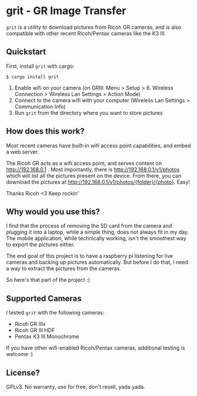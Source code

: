 # grit - GR Image Transfer

`grit` is a utility to download pictures from Ricoh GR cameras, and is also compatible with other recent Ricoh/Pentax cameras like the K3 III.

## Quickstart

First, install `grit` with cargo:

```
$ cargo install grit
```

1. Enable wifi on your camera (on GRIII: Menu > Setup > 6. Wireless Connection > Wireless Lan Settings > Action Mode)
2. Connect to the camera wifi with your computer (Wireless Lan Settings > Communication Info)
3. Run `grit` from the directory where you want to store pictures

## How does this work?

Most recent cameras have built-in wifi access point capabilities, and embed a web server.

The Ricoh GR acts as a wifi access point, and serves content on http://192.168.0.1 . Most importantly, there is http://192.168.0.1/v1/photos which will list all the pictures present on the device. From there, you can download the pictures at http://192.168.0.1/v1/photos/{folder}/{photo}. Easy!

Thanks Ricoh <3 Keep rockin'

## Why would you use this?

I find that the process of removing the SD card from the camera and plugging it into a laptop, while a simple thing, does not always fit in my day. The mobile application, while technically working, isn't the smoothest way to export the pictures either.

The end goal of this project is to have a raspberry pi listening for live cameras and backing up pictures automatically. But before I do that, I need a way to extract the pictures from the cameras.

So here's that part of the project :)

## Supported Cameras

I tested `grit` with the following cameras:

- Ricoh GR IIIx
- Ricoh GR III HDF
- Pentax K3 III Monochrome

If you have other wifi-enabled Ricoh/Pentax cameras, additional testing is welcome :)

## License?

GPLv3. No warranty, use for free, don't resell, yada yada.
